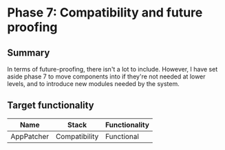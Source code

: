 # Phase 7: Compatibility and future proofing

## Summary

In terms of future-proofing, there isn't a lot to include. However,
I have set aside phase 7 to move components into if they're not needed
at lower levels, and to introduce new modules needed by the system.

## Target functionality

| Name                      | Stack          | Functionality |
|---------------------------|----------------|---------------|
| AppPatcher                | Compatibility  | Functional |

<!-- Charts go here -->

